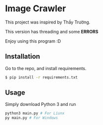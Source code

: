 # Image Crawler

This project was inspired by Thầy Trường.

This version has threading and some **ERRORS**

Enjoy using this program :D

## Installation

Go to the repo, and install requirements.

```bash
$ pip install -r requirements.txt
```

## Usage

Simply download Python 3 and run

```bash
python3 main.py # For Liunx
py main.py # For Windows
```
